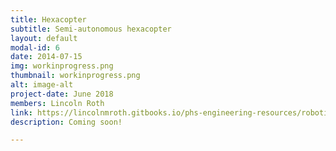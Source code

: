 ```yaml
---
title: Hexacopter
subtitle: Semi-autonomous hexacopter
layout: default
modal-id: 6
date: 2014-07-15
img: workinprogress.png
thumbnail: workinprogress.png
alt: image-alt
project-date: June 2018
members: Lincoln Roth
link: https://lincolnmroth.gitbooks.io/phs-engineering-resources/robotics/hexacopter.html
description: Coming soon!

---
```

